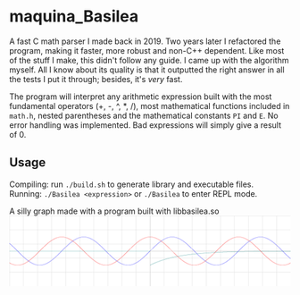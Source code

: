 # maquina_Basilea
A fast C math parser I made back in 2019. Two years later I refactored the program, making it faster, more robust and non-C++ dependent.
Like most of the stuff I make, this didn't follow any guide. I came up with the algorithm myself. All I know about its quality is that it outputted the right answer in all the tests I put it through; besides, it's *very* fast.

The program will interpret any arithmetic expression built with the most fundamental operators (+, -, ^, *, /), most mathematical functions included in `math.h`, nested parentheses and the mathematical constants `PI` and `E`.
No error handling was implemented. Bad expressions will simply give a result of 0.

## Usage
Compiling: run `./build.sh` to generate library and executable files.  
Running: `./Basilea <expression>` or `./Basilea` to enter REPL mode.

A silly graph made with a program built with libbasilea.so
![](https://raw.githubusercontent.com/Theophylactus/maquina_Basilea/main/sine.png)
